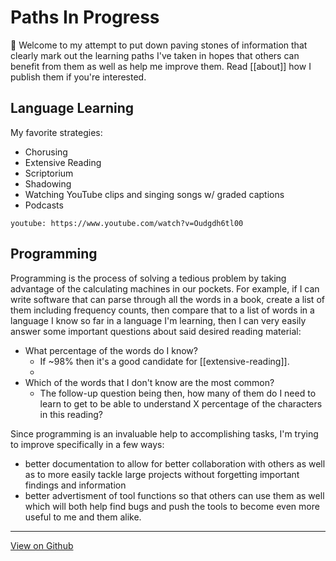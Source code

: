 # Paths In Progress

👋 Welcome to my attempt to put down paving stones of information that clearly mark out the learning paths I've taken in hopes that others can benefit from them as well as help me improve them. Read [[about]] how I publish them if you're interested.

## Language Learning

My favorite strategies:

- Chorusing
- Extensive Reading
- Scriptorium
- Shadowing
- Watching YouTube clips and singing songs w/ graded captions
- Podcasts

`youtube: https://www.youtube.com/watch?v=Oudgdh6tl00`

## Programming

Programming is the process of solving a tedious problem by taking advantage of the calculating machines in our pockets. For example, if I can write software that can parse through all the words in a book, create a list of them including frequency counts, then compare that to a list of words in a language I know so far in a language I'm learning, then I can very easily answer some important questions about said desired reading material:
- What percentage of the words do I know?
  - If ~98% then it's a good candidate for [[extensive-reading]].
  - 
- Which of the words that I don't know are the most common?
  - The follow-up question being then, how many of them do I need to learn to get to be able to understand X percentage of the characters in this reading?

Since programming is an invaluable help to accomplishing tasks, I'm trying to improve specifically in a few ways:
- better documentation to allow for better collaboration with others as well as to more easily tackle large projects without forgetting important findings and information
- better advertisment of tool functions so that others can use them as well which will both help find bugs and push the tools to become even more useful to me and them alike.

---
[View on Github](https://github.com/jacobbowdoin/paving-stones/blob/master/publish/readme.md)